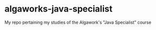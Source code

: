 # algaworks-java-specialist
My repo pertaining my studies of the Algawork's "Java Specialist" course
